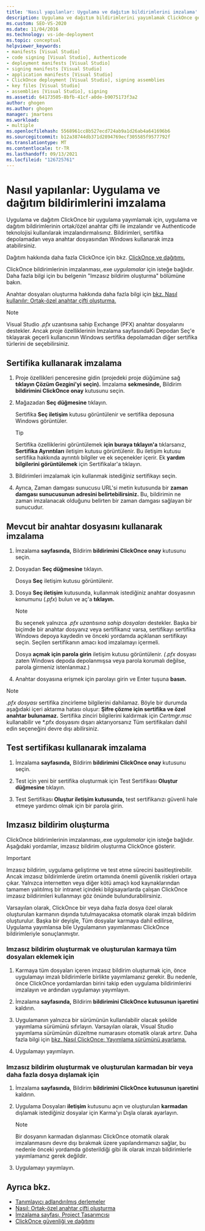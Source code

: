 ```yaml
---
title: 'Nasıl yapılanlar: Uygulama ve dağıtım bildirimlerini imzalama'
description: Uygulama ve dağıtım bildirimlerini yayımlamak ClickOnce gereksinimleri hakkında bilgi edinebilirsiniz. İmzalama, .exe uygulamalar için isteğe bağlıdır.
ms.custom: SEO-VS-2020
ms.date: 11/04/2016
ms.technology: vs-ide-deployment
ms.topic: conceptual
helpviewer_keywords:
- manifests [Visual Studio]
- code signing [Visual Studio], Authenticode
- deployment manifests [Visual Studio]
- signing manifests [Visual Studio]
- application manifests [Visual Studio]
- ClickOnce deployment [Visual Studio], signing assemblies
- key files [Visual Studio]
- assemblies [Visual Studio], signing
ms.assetid: 64173505-8bfb-41cf-a0de-b9075173f3a2
author: ghogen
ms.author: ghogen
manager: jmartens
ms.workload:
- multiple
ms.openlocfilehash: 5568961cc8b527ecd724ab9a1d26ab4a641696b6
ms.sourcegitcommit: b12a38744db371d2894769ecf305585f9577792f
ms.translationtype: MT
ms.contentlocale: tr-TR
ms.lasthandoff: 09/13/2021
ms.locfileid: "126725761"
---
```

# <a name="how-to-sign-application-and-deployment-manifests"></a>Nasıl yapılanlar: Uygulama ve dağıtım bildirimlerini imzalama

Uygulama ve dağıtım ClickOnce bir uygulama yayımlamak için, uygulama ve dağıtım bildirimlerinin ortak/özel anahtar çifti ile imzalandır ve Authenticode teknolojisi kullanılarak imzalandırmalısınız. Bildirimleri, sertifika depolamadan veya anahtar dosyasından Windows kullanarak imza atabilirsiniz.

Dağıtım hakkında daha fazla ClickOnce için bkz. [ClickOnce ve dağıtımı.](../deployment/clickonce-security-and-deployment.md)

ClickOnce bildirimlerinin imzalanması,.exe *uygulamalar* için isteğe bağlıdır. Daha fazla bilgi için bu belgenin "Imzasız bildirim oluşturma" bölümüne bakın.

Anahtar dosyaları oluşturma hakkında daha fazla bilgi için [bkz. Nasıl kullanılır: Ortak-özel anahtar çifti oluşturma.](/dotnet/framework/app-domains/how-to-create-a-public-private-key-pair)

> [!NOTE]
> Visual Studio *.pfx* uzantısına sahip Exchange (PFX) anahtar dosyalarını destekler. Ancak proje özelliklerinin İmzalama sayfasındaKi Depodan Seç'e tıklayarak geçerli  kullanıcının Windows sertifika  depolamadan diğer sertifika türlerini de seçebilirsiniz.

## <a name="sign-using-a-certificate"></a>Sertifika kullanarak imzalama

1. Proje özellikleri penceresine gidin (projedeki proje düğümüne sağ **tıklayın Çözüm Gezgini'yi** **seçin).** İmzalama **sekmesinde,** Bildirim **bildirimini ClickOnce onay** kutusunu seçin.

2. Mağazadan **Seç düğmesine** tıklayın.

     Sertifika **Seç iletişim** kutusu görüntülenir ve sertifika deposuna Windows görüntüler.

    > [!TIP]
    > Sertifika özelliklerini görüntülemek **için buraya tıklayın'a** tıklarsanız, **Sertifika Ayrıntıları** iletişim kutusu görüntülenir. Bu iletişim kutusu sertifika hakkında ayrıntılı bilgiler ve ek seçenekler içerir. Ek **yardım bilgilerini görüntülemek** için Sertifikalar'a tıklayın.

3. Bildirimleri imzalamak için kullanmak istediğiniz sertifikayı seçin.

4. Ayrıca, Zaman damgası sunucusu URL'si metin kutusunda bir **zaman damgası sunucusunun adresini belirtebilirsiniz.** Bu, bildirimin ne zaman imzalanacak olduğunu belirten bir zaman damgası sağlayan bir sunucudur.

## <a name="sign-using-an-existing-key-file"></a>Mevcut bir anahtar dosyasını kullanarak imzalama

1. İmzalama **sayfasında,** Bildirim **bildirimini ClickOnce onay** kutusunu seçin.

2. Dosyadan **Seç düğmesine** tıklayın.

     Dosya **Seç** iletişim kutusu görüntülenir.

3. Dosya **Seç iletişim** kutusunda, kullanmak istediğiniz anahtar dosyasının konumunu (*.pfx*) bulun ve aç'a **tıklayın.**

    > [!NOTE]
    > Bu seçenek yalnızca *.pfx uzantısına sahip dosyaları* destekler. Başka bir biçimde bir anahtar dosyanız veya sertifikanız varsa, sertifikayı sertifika Windows depoya kaydedin ve önceki yordamda açıklanan sertifikayı seçin. Seçilen sertifikanın amacı kod imzalamayı içermeli.

     Dosya **açmak için parola girin** iletişim kutusu görüntülenir. *(.pfx* dosyası zaten Windows depoda depolanmışsa veya parola korumalı değilse, parola girmeniz istenlanmaz.)

4. Anahtar dosyasına erişmek için parolayı girin ve Enter tuşuna **basın.**

> [!NOTE]
> *.pfx dosyası* sertifika zincirleme bilgilerini dahilamaz. Böyle bir durumda aşağıdaki içeri aktarma hatası oluşur: **Şifre çözme için sertifika ve özel anahtar bulunamaz.** Sertifika zinciri bilgilerini kaldırmak için *Certmgr.msc* kullanabilir [](/previous-versions/aa730868(v=vs.80)) ve *.pfx dosyasını dışarı aktarıyorsanız Tüm sertifikaları dahil edin seçeneğini devre dışı abilirsiniz. 

## <a name="sign-using-a-test-certificate"></a>Test sertifikası kullanarak imzalama

1. İmzalama **sayfasında,** Bildirim **bildirimini ClickOnce onay** kutusunu seçin.

2. Test için yeni bir sertifika oluşturmak için Test Sertifikası **Oluştur düğmesine** tıklayın.

3. Test Sertifikası **Oluştur iletişim kutusunda,** test sertifikanızı güvenli hale etmeye yardımcı olmak için bir parola girin.

## <a name="generate-unsigned-manifests"></a>Imzasız bildirim oluşturma

ClickOnce bildirimlerinin imzalanması,.exe *uygulamalar* için isteğe bağlıdır. Aşağıdaki yordamlar, imzasız bildirim oluşturma ClickOnce gösterir.

> [!IMPORTANT]
> Imzasız bildirim, uygulama geliştirme ve test etme sürecini basitleştirebilir. Ancak imzasız bildirimlerde üretim ortamında önemli güvenlik riskleri ortaya çıkar. Yalnızca internetten veya diğer kötü amaçlı kod kaynaklarından tamamen yalıtılmış bir intranet içindeki bilgisayarlarda çalışan ClickOnce imzasız bildirimleri kullanmayı göz önünde bulundurabilirsiniz.

Varsayılan olarak, ClickOnce bir veya daha fazla dosya özel olarak oluşturulan karmanın dışında tutulmayacaksa otomatik olarak imzalı bildirim oluşturulur. Başka bir deyişle, Tüm dosyalar karmaya dahil edilirse, Uygulama yayımlansa bile Uygulamanın yayımlanması ClickOnce bildirimleriyle sonuçlanmıştır. 

### <a name="to-generate-unsigned-manifests-and-include-all-files-in-the-generated-hash"></a>Imzasız bildirim oluşturmak ve oluşturulan karmaya tüm dosyaları eklemek için

1. Karmaya tüm dosyaları içeren imzasız bildirim oluşturmak için, önce uygulamayı imzalı bildirimlerle birlikte yayımlamanız gerekir. Bu nedenle, önce ClickOnce yordamlardan birini takip eden uygulama bildirimlerini imzalayın ve ardından uygulamayı yayımlayın.

2. İmzalama **sayfasında,** Bildirim **bildirimini ClickOnce kutusunun işaretini** kaldırın.

3. Uygulamanın yalnızca bir sürümünün kullanılabilir olacak şekilde yayımlama sürümünü sıfırlayın. Varsayılan olarak, Visual Studio yayımlama sürümünün düzeltme numarasını otomatik olarak artırır. Daha fazla bilgi için [bkz. Nasıl ClickOnce: Yayımlama sürümünü ayarlama.](../deployment/how-to-set-the-clickonce-publish-version.md)

4. Uygulamayı yayımlayın.

### <a name="to-generate-unsigned-manifests-and-exclude-one-or-more-files-from-the-generated-hash"></a>Imzasız bildirim oluşturmak ve oluşturulan karmadan bir veya daha fazla dosya dışlamak için

1. İmzalama **sayfasında,** Bildirim **bildirimini ClickOnce kutusunun işaretini** kaldırın.

2. Uygulama Dosyaları **iletişim** kutusunu açın ve  oluşturulan **karmadan** dışlamak istediğiniz dosyalar için Karma'yı Dışla olarak ayarlayın.

    > [!NOTE]
    > Bir dosyanın karmadan dışlanması ClickOnce otomatik olarak imzalanmasını devre dışı bırakmak üzere yapılandırmanızı sağlar, bu nedenle önceki yordamda gösterildiği gibi ilk olarak imzalı bildirimlerle yayımlamanız gerek değildir.

3. Uygulamayı yayımlayın.

## <a name="see-also"></a>Ayrıca bkz.

- [Tanımlayıcı adlandırılmış derlemeler](/dotnet/framework/app-domains/strong-named-assemblies)
- [Nasıl: Ortak-özel anahtar çifti oluşturma](/dotnet/framework/app-domains/how-to-create-a-public-private-key-pair)
- [İmzalama sayfası, Project Tasarımcısı](../ide/reference/signing-page-project-designer.md)
- [ClickOnce güvenliği ve dağıtımı](../deployment/clickonce-security-and-deployment.md)
